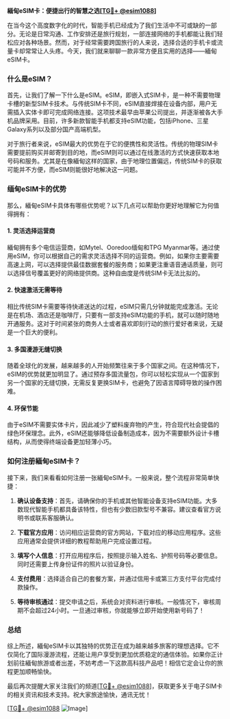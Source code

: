 **緬甸eSIM卡：便捷出行的智慧之选[[TG💪+ @esim1088](https://t.me/s/esim1088)]**

在当今这个高度数字化的时代，智能手机已经成为了我们生活中不可或缺的一部分。无论是日常沟通、工作安排还是旅行规划，一部连接网络的手机都能让我们轻松应对各种场景。然而，对于经常需要跨国旅行的人来说，选择合适的手机卡或流量卡却常常让人头疼。今天，我们就来聊聊一款非常方便且实用的选择——緬甸eSIM卡。

### 什么是eSIM？

首先，让我们了解一下什么是eSIM。eSIM，即嵌入式SIM卡，是一种不需要物理卡槽的新型SIM卡技术。与传统SIM卡不同，eSIM直接焊接在设备内部，用户无需插入实体卡即可完成网络连接。这项技术最早由苹果公司提出，并逐渐被各大手机品牌采用。目前，许多新款智能手机都支持eSIM功能，包括iPhone、三星Galaxy系列以及部分国产高端机型。

对于旅行者来说，eSIM最大的优势在于它的便携性和灵活性。传统的物理SIM卡需要提前购买并邮寄到目的地，而eSIM则可以通过在线激活的方式快速获取本地号码和服务。尤其是在像緬甸这样的国家，由于地理位置偏远，传统SIM卡的获取可能并不方便，而eSIM则能很好地解决这一问题。

### 缅甸eSIM卡的优势

那么，緬甸eSIM卡具体有哪些优势呢？以下几点可以帮助你更好地理解它为何值得拥有：

#### 1. 灵活选择运营商

緬甸拥有多个电信运营商，如Mytel、Ooredoo缅甸和TPG Myanmar等。通过使用eSIM，你可以根据自己的需求灵活选择不同的运营商。例如，如果你主要需要高速上网，可以选择提供最佳数据套餐的服务商；如果更注重语音通话质量，则可以选择信号覆盖更好的网络提供商。这种自由度是传统SIM卡无法比拟的。

#### 2. 快速激活无需等待

相比传统SIM卡需要等待快递送达的过程，eSIM只需几分钟就能完成激活。无论是在机场、酒店还是咖啡厅，只要有一部支持eSIM功能的手机，就可以随时随地开通服务。这对于时间紧张的商务人士或者喜欢即刻行动的旅行爱好者来说，无疑是一个巨大的便利。

#### 3. 多国漫游无缝切换

随着全球化的发展，越来越多的人开始频繁往来于多个国家之间。在这种情况下，eSIM的优势就更加明显了。通过预存多国流量包，你可以轻松实现从一个国家到另一个国家的无缝切换，无需反复更换SIM卡，也避免了因语言障碍导致的操作困难。

#### 4. 环保节能

由于eSIM不需要实体卡片，因此减少了塑料废弃物的产生，符合现代社会提倡的绿色环保理念。此外，eSIM还能够降低设备制造成本，因为不需要额外设计卡槽结构，从而使得终端设备更加轻薄小巧。

### 如何注册緬甸eSIM卡？

接下来，我们来看看如何注册一张緬甸eSIM卡。一般来说，整个流程非常简单快捷：

1. **确认设备支持**：首先，请确保你的手机或其他智能设备支持eSIM功能。大多数现代智能手机都具备该特性，但也有少数旧款型号不兼容。建议查看官方说明书或联系客服确认。

2. **下载官方应用**：访问相应运营商的官方网站，下载对应的移动应用程序。这些应用通常会提供详细的教程帮助用户完成设置过程。

3. **填写个人信息**：打开应用程序后，按照提示输入姓名、护照号码等必要信息。同时还需要上传身份证件的照片以验证身份。

4. **支付费用**：选择适合自己的套餐方案，并通过信用卡或第三方支付平台完成付款操作。

5. **等待审核通过**：提交申请之后，系统会对资料进行审核。一般情况下，审核周期不会超过24小时。一旦通过审核，你就能够立即开始使用新号码了！

### 总结

综上所述，緬甸eSIM卡以其独特的优势正在成为越来越多旅客的理想选择。它不仅简化了国际漫游流程，还能让用户享受到更加优质稳定的通信体验。如果你正计划前往緬甸旅游或者出差，不妨考虑一下这款高科技产品吧！相信它定会让你的旅程更加顺畅愉快。

最后再次提醒大家关注我们的频道[[TG💪+ @esim1088](https://t.me/s/esim1088)]，获取更多关于电子SIM卡的相关资讯和技术支持。祝大家旅途愉快，通讯无忧！

[[TG💪+ @esim1088](https://t.me/s/esim1088) ![Image](https://i.postimg.cc/4NQfJmqS/Snipaste-2025-05-13-00-14-12.png)]